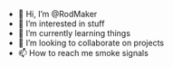 - 👋 Hi, I’m @RodMaker
- 👀 I’m interested in stuff
- 🌱 I’m currently learning things
- 💞️ I’m looking to collaborate on projects
- 📫 How to reach me smoke signals

<!---
RodMaker/RodMaker is a ✨ special ✨ repository because its `README.md` (this file) appears on your GitHub profile.
You can click the Preview link to take a look at your changes.
--->
